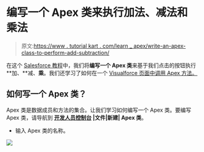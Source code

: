 # 编写一个 Apex 类来执行加法、减法和乘法

> 原文:[https://www . tutorial kart . com/learn _ apex/write-an-apex-class-to-perform-add-subtraction/](https://www.tutorialkart.com/learn_apex/write-an-apex-class-to-perform-addition-subtraction/)

在这个 [Salesforce 教程](https://www.tutorialkart.com/salesforce-tutorials/)中，我们将**编写一个 Apex 类**来基于我们点击的按钮执行**加、**减、**乘**。我们还学习了如何在一个 [Visualforce 页面中调用 Apex 方法。](https://www.tutorialkart.com/visualforce/how-to-create-visualforce-page-in-salesforce/)

## 如何写一个 Apex 类？

Apex 类是数据成员和方法的集合。让我们学习如何编写一个 Apex 类。要编写 Apex 类，请导航到 **[开发人员控制台](https://www.tutorialkart.com/apex_soql/how-to-use-salesforce-developer-console-learn/) |文件|新建| Apex 类**。

*   输入 Apex 类的名称。

[![](../Images/925da31b32d6bc3827932f6c8afb11bb.png)](https://www.tutorialkart.com/)